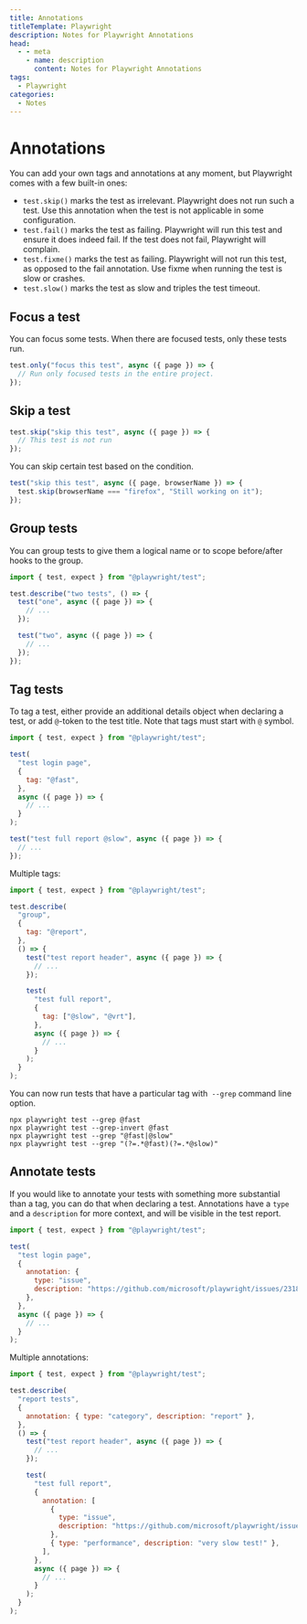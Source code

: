```yaml
---
title: Annotations
titleTemplate: Playwright
description: Notes for Playwright Annotations
head:
  - - meta
    - name: description
      content: Notes for Playwright Annotations
tags:
  - Playwright
categories:
  - Notes
---
```


# Annotations <Badge type="tip" text="Playwright" /><Badge type="warning" text="Notes" />

You can add your own tags and annotations at any moment, but Playwright comes with a few built-in ones:

- `test.skip()` marks the test as irrelevant. Playwright does not run such a test. Use this annotation when the test is not applicable in some configuration.
- `test.fail()` marks the test as failing. Playwright will run this test and ensure it does indeed fail. If the test does not fail, Playwright will complain.
- `test.fixme()` marks the test as failing. Playwright will not run this test, as opposed to the fail annotation. Use fixme when running the test is slow or crashes.
- `test.slow()` marks the test as slow and triples the test timeout.

## Focus a test

You can focus some tests. When there are focused tests, only these tests run.

```javascript
test.only("focus this test", async ({ page }) => {
  // Run only focused tests in the entire project.
});
```

## Skip a test

```javascript
test.skip("skip this test", async ({ page }) => {
  // This test is not run
});
```

You can skip certain test based on the condition.

```javascript
test("skip this test", async ({ page, browserName }) => {
  test.skip(browserName === "firefox", "Still working on it");
});
```

## Group tests

You can group tests to give them a logical name or to scope before/after hooks to the group.

```javascript
import { test, expect } from "@playwright/test";

test.describe("two tests", () => {
  test("one", async ({ page }) => {
    // ...
  });

  test("two", async ({ page }) => {
    // ...
  });
});
```

## Tag tests

To tag a test, either provide an additional details object when declaring a test, or add `@`-token to the test title. Note that tags must start with `@` symbol.

```javascript
import { test, expect } from "@playwright/test";

test(
  "test login page",
  {
    tag: "@fast",
  },
  async ({ page }) => {
    // ...
  }
);

test("test full report @slow", async ({ page }) => {
  // ...
});
```

Multiple tags:

```javascript
import { test, expect } from "@playwright/test";

test.describe(
  "group",
  {
    tag: "@report",
  },
  () => {
    test("test report header", async ({ page }) => {
      // ...
    });

    test(
      "test full report",
      {
        tag: ["@slow", "@vrt"],
      },
      async ({ page }) => {
        // ...
      }
    );
  }
);
```

You can now run tests that have a particular tag with` --grep` command line option.

```shell
npx playwright test --grep @fast
npx playwright test --grep-invert @fast
npx playwright test --grep "@fast|@slow"
npx playwright test --grep "(?=.*@fast)(?=.*@slow)"
```

## Annotate tests

If you would like to annotate your tests with something more substantial than a tag, you can do that when declaring a test. Annotations have a `type` and a `description` for more context, and will be visible in the test report.

```javascript
import { test, expect } from "@playwright/test";

test(
  "test login page",
  {
    annotation: {
      type: "issue",
      description: "https://github.com/microsoft/playwright/issues/23180",
    },
  },
  async ({ page }) => {
    // ...
  }
);
```

Multiple annotations:

```javascript
import { test, expect } from "@playwright/test";

test.describe(
  "report tests",
  {
    annotation: { type: "category", description: "report" },
  },
  () => {
    test("test report header", async ({ page }) => {
      // ...
    });

    test(
      "test full report",
      {
        annotation: [
          {
            type: "issue",
            description: "https://github.com/microsoft/playwright/issues/23180",
          },
          { type: "performance", description: "very slow test!" },
        ],
      },
      async ({ page }) => {
        // ...
      }
    );
  }
);
```
